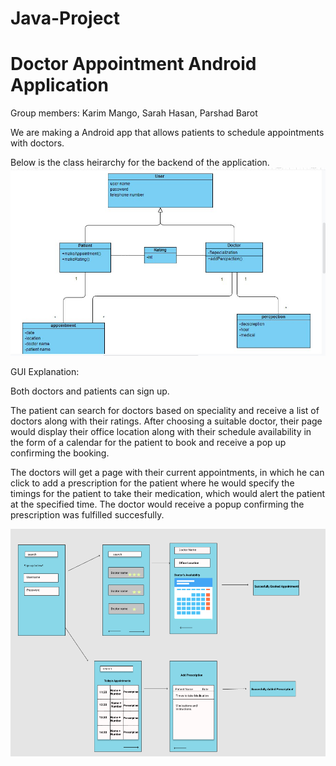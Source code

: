 # Java-Project
# Doctor Appointment Android Application

Group members: Karim Mango, Sarah Hasan, Parshad Barot

We are making a Android app that allows patients to schedule appointments with doctors. 

Below is the class heirarchy for the backend of the application.
![Class Heirarchy](/d56a31d1-76b3-4af3-b2ad-7c51c4370519.jpg)



GUI Explanation:

Both doctors and patients can sign up. 

The patient can search for doctors based on speciality and receive a list of doctors along with their ratings. After choosing a suitable doctor, their page would display their office location along with their schedule availability in the form of a calendar for the patient to book and receive a pop up confirming the booking.

The doctors will get a page with their current appointments, in which he can click to add a prescription for the patient where he would specify the timings for the patient to take their medication, which would alert the patient at the specified time. The doctor would receive a popup confirming the prescription was fulfilled succesfully.

![GUI](/bbc970870b87d6bd1f5837de008683bd.png)
